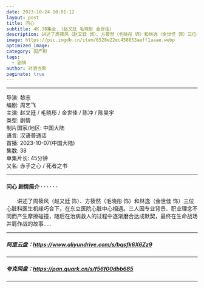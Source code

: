 ```yaml
---
date: 2023-10-24 10:01:12
layout: post
title: 问心
subtitle: 4K.38集全.（赵又廷 毛晓彤 金世佳）  
description: 讲述了周筱风（赵又廷 饰）、方筱然（毛晓彤 饰）和林逸（金世佳 饰）三位心脏科医生机缘巧合下，在东立医院心脏中心相遇，三人因专业背景、职业理念不同而产生摩擦碰撞...
image: https://pic.imgdb.cn/item/6528e22ec458853aeff1aaae.webp
optimized_image: 
category: 国产剧
tags:
  - 剧情
author: 对酒当歌
paginate: true
---
```


---

导演: 黎志  
编剧: 周艺飞  
主演: 赵又廷 / 毛晓彤 / 金世佳 / 陈冲 / 陈昊宇  
类型: 剧情  
制片国家/地区: 中国大陆  
语言: 汉语普通话  
首播: 2023-10-07(中国大陆)  
集数: 38  
单集片长: 45分钟  
又名: 赤子之心 / 死者之书  

---

#### 问心 剧情简介 · · · · · ·

　　讲述了周筱风（赵又廷 饰）、方筱然（毛晓彤 饰）和林逸（金世佳 饰）三位心脏科医生机缘巧合下，在东立医院心脏中心相遇。三人因专业背景、职业理念不同而产生摩擦碰撞，随后在治病救人的过程中逐渐磨合达成默契，最终在生命战场并肩作战的故事.....

---

##### 阿里云盘：<https://www.aliyundrive.com/s/bqsfk6X6Zz9>

---

##### 夸克网盘：<https://pan.quark.cn/s/f56f00dbb685>

---
